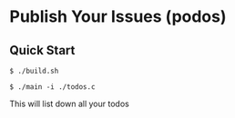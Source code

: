 # Publish Your Issues (podos)

## Quick Start

 ```console
$ ./build.sh

$ ./main -i ./todos.c
```

This will list down all your todos
